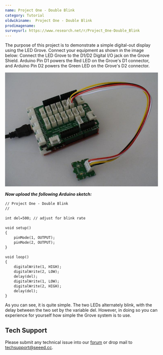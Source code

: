 ```yaml
---
name: Project One - Double Blink
category: Tutorial
oldwikiname:  Project One - Double Blink
prodimagename:  
surveyurl: https://www.research.net/r/Project_One-Double_Blink
---
```

The purpose of this project is to demonstrate a simple digital-out display using the LED Grove. Connect your equipment as shown in the image below:
Connect the LED Grove to the D1/D2 Digital I/O jack on the Grove Shield.
Arduino Pin D1 powers the Red LED on the Grove's D1 connector, and Arduino Pin D2 powers the Green LED on the Grove's D2 connector.

![](https://github.com/SeeedDocument/Project_One-Double_Blink/raw/master/img/Conn-one.jpg)

_**Now upload the following Arduino sketch:**_

```
// Project One - Double Blink
//

int del=500; // adjust for blink rate

void setup()
{
    pinMode(1, OUTPUT);
    pinMode(2, OUTPUT);
}

void loop()
{
    digitalWrite(1, HIGH);
    digitalWrite(2, LOW);
    delay(del);
    digitalWrite(1, LOW);
    digitalWrite(2, HIGH);
    delay(del);
}
```
As you can see, it is quite simple. The two LEDs alternately blink, with the delay between the two set by the variable del. However, in doing so you can experience for yourself how simple the Grove system is to use.

## Tech Support
Please submit any technical issue into our [forum](http://forum.seeedstudio.com/) or drop mail to techsupport@seeed.cc. 